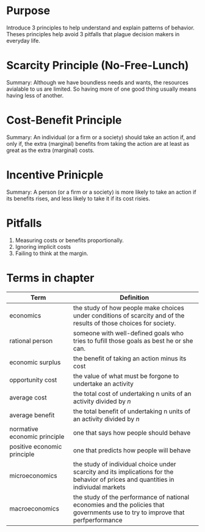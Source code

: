 # Purpose

Introduce 3 principles to help understand and explain patterns of behavior. Theses principles help avoid 3 pitfalls that plague decision makers in everyday life.

# Scarcity Principle (No-Free-Lunch)

Summary: Although we have boundless needs and wants, the resources avialable to us are limited. So having more of one good thing usually means having less of another.

# Cost-Benefit Principle

Summary: An individual (or a firm or a society) should take an action if, and only if, the extra (marginal) benefits from taking the action are at least as great as the extra (marginal) costs.

# Incentive Prinicple

Summary: A person (or a firm or a society) is more likely to take an action if its benefits rises, and less likely to take it if its cost risies.

# Pitfalls

1. Measuring costs or benefits proportionally.
2. Ignoring implicit costs
3. Failing to think at the margin.

# Terms in chapter

Term      | Definition 
----------| ----------
economics | the study of how people make choices under conditions of scarcity and of the results of those choices for society.
rational person | someone with well-defined goals who tries to fufill those goals as best he or she can.
economic surplus | the benefit of taking an action minus its cost
opportunity cost | the value of what must be forgone to undertake an activity
average cost | the total cost of undertaking n units of an activity divided by _n_
average benefit | the total benefit of undertaking n units of an activity divided by _n_
normative economic principle | one that says how people should behave
positive economic principle | one that predicts how people will behave
microeconomics | the study of individual choice under scarcity and its implications for the behavior of prices and quantities in indiviudal markets
macroeconomics | the study of the performance of national economies and the policies that governments use to try to improve that perfperformance

